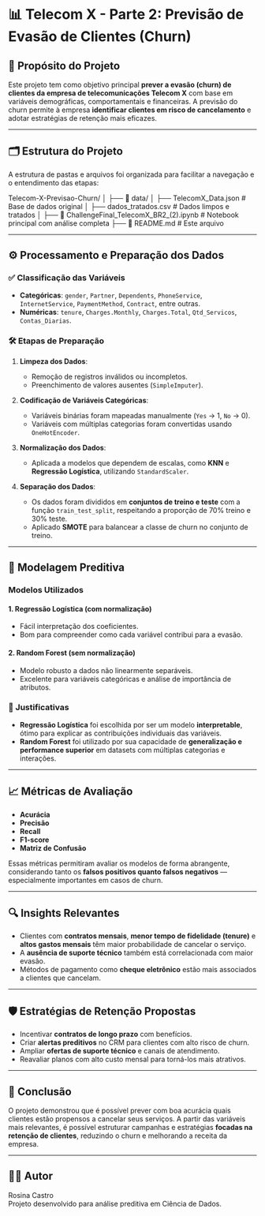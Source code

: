 # 📊 Telecom X - Parte 2: Previsão de Evasão de Clientes (Churn)

## 🧠 Propósito do Projeto

Este projeto tem como objetivo principal **prever a evasão (churn) de clientes da empresa de telecomunicações Telecom X** com base em variáveis demográficas, comportamentais e financeiras. A previsão do churn permite à empresa **identificar clientes em risco de cancelamento** e adotar estratégias de retenção mais eficazes.

---

## 🗂 Estrutura do Projeto

A estrutura de pastas e arquivos foi organizada para facilitar a navegação e o entendimento das etapas:

Telecom-X-Previsao-Churn/
│
├── 📁 data/
│ ├── TelecomX_Data.json # Base de dados original
│ ├── dados_tratados.csv # Dados limpos e tratados
│
├── 📄 ChallengeFinal_TelecomX_BR2_(2).ipynb # Notebook principal com análise completa
├── 📄 README.md # Este arquivo

---

## ⚙️ Processamento e Preparação dos Dados

### ✅ Classificação das Variáveis

- **Categóricas**: `gender`, `Partner`, `Dependents`, `PhoneService`, `InternetService`, `PaymentMethod`, `Contract`, entre outras.
- **Numéricas**: `tenure`, `Charges.Monthly`, `Charges.Total`, `Qtd_Servicos`, `Contas_Diarias`.

### 🛠 Etapas de Preparação

1. **Limpeza dos Dados**:
   - Remoção de registros inválidos ou incompletos.
   - Preenchimento de valores ausentes (`SimpleImputer`).

2. **Codificação de Variáveis Categóricas**:
   - Variáveis binárias foram mapeadas manualmente (`Yes` → 1, `No` → 0).
   - Variáveis com múltiplas categorias foram convertidas usando `OneHotEncoder`.

3. **Normalização dos Dados**:
   - Aplicada a modelos que dependem de escalas, como **KNN** e **Regressão Logística**, utilizando `StandardScaler`.

4. **Separação dos Dados**:
   - Os dados foram divididos em **conjuntos de treino e teste** com a função `train_test_split`, respeitando a proporção de 70% treino e 30% teste.
   - Aplicado **SMOTE** para balancear a classe de churn no conjunto de treino.

---

## 🤖 Modelagem Preditiva

### Modelos Utilizados

#### 1. **Regressão Logística** (com normalização)
- Fácil interpretação dos coeficientes.
- Bom para compreender como cada variável contribui para a evasão.

#### 2. **Random Forest** (sem normalização)
- Modelo robusto a dados não linearmente separáveis.
- Excelente para variáveis categóricas e análise de importância de atributos.

### 🎯 Justificativas

- **Regressão Logística** foi escolhida por ser um modelo **interpretable**, ótimo para explicar as contribuições individuais das variáveis.
- **Random Forest** foi utilizado por sua capacidade de **generalização e performance superior** em datasets com múltiplas categorias e interações.

---

## 📈 Métricas de Avaliação

- **Acurácia**
- **Precisão**
- **Recall**
- **F1-score**
- **Matriz de Confusão**

Essas métricas permitiram avaliar os modelos de forma abrangente, considerando tanto os **falsos positivos quanto falsos negativos** — especialmente importantes em casos de churn.

---

## 🔍 Insights Relevantes

- Clientes com **contratos mensais**, **menor tempo de fidelidade (tenure)** e **altos gastos mensais** têm maior probabilidade de cancelar o serviço.
- A **ausência de suporte técnico** também está correlacionada com maior evasão.
- Métodos de pagamento como **cheque eletrônico** estão mais associados a clientes que cancelam.

---

## 🛡 Estratégias de Retenção Propostas

- Incentivar **contratos de longo prazo** com benefícios.
- Criar **alertas preditivos** no CRM para clientes com alto risco de churn.
- Ampliar **ofertas de suporte técnico** e canais de atendimento.
- Reavaliar planos com alto custo mensal para torná-los mais atrativos.

---

## 📌 Conclusão

O projeto demonstrou que é possível prever com boa acurácia quais clientes estão propensos a cancelar seus serviços. A partir das variáveis mais relevantes, é possível estruturar campanhas e estratégias **focadas na retenção de clientes**, reduzindo o churn e melhorando a receita da empresa.

---

## 👨‍💻 Autor

Rosina Castro  
Projeto desenvolvido para análise preditiva em Ciência de Dados.  
